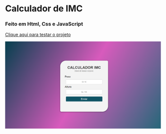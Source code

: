 # Calculador de IMC
### Feito em Html, Css e JavaScript
<a href="https://vinicius-rodriguess.github.io/Calculador-de-IMC/">Clique aqui para testar o projeto</a>
<p></p>
<img src="./assets/img/calculador%20de%20imc%20.png"/>